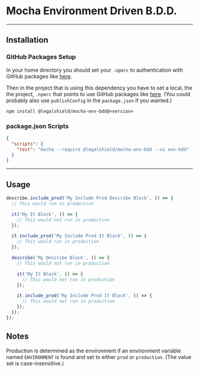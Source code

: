 # Mocha Environment Driven B.D.D.

---
## Installation

### GitHub Packages Setup
In your home directory you should set your `.npmrc` to authentication with GitHub packages like [here](https://docs.github.com/en/free-pro-team@latest/packages/using-github-packages-with-your-projects-ecosystem/configuring-npm-for-use-with-github-packages#authenticating-with-a-personal-access-token).

Then in the project that is using this dependency you have to set a local, the the project, `.npmrc` that points to use GitHub packages like [here](https://docs.github.com/en/free-pro-team@latest/packages/using-github-packages-with-your-projects-ecosystem/configuring-npm-for-use-with-github-packages#publishing-a-package-using-a-local-npmrc-file). (You could probably also use `publishConfig` in the `package.json` if you wanted.)

```
npm install @legalshield/mocha-env-bdd@<version>
```

### package.json Scripts
```json
{
  "scripts": {
    "test": "mocha --require @legalshield/mocha-env-bdd --ui env-bdd"
  }
}
```

---
## Usage

```js
describe.include_prod('My Include Prod Describe Block', () => {
  // This would run in production

  it('My It Block', () => {
    // This would not run in production
  });

  it.include_prod('My Include Prod It Block', () => {
    // This would run in production
  });

  describe('My Describe Block', () => {
    // This would not run in production

    it('My It Block', () => {
      // This would not run in production
    });

    it.include_prod('My Include Prod It Block', () => {
      // This would not run in production
    });
  });
});
```

## Notes
Production is determined as the environment if an environment variable named `ENVIRONMENT` is found and set to either `prod` or `production`. (The value set is case-insensitive.)
